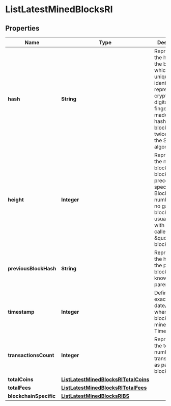 

# ListLatestMinedBlocksRI


## Properties

Name | Type | Description | Notes
------------ | ------------- | ------------- | -------------
**hash** | **String** | Represents the hash of the block, which is its unique identifier. It represents a cryptographic digital fingerprint made by hashing the block header twice through the SHA256 algorithm. | 
**height** | **Integer** | Represents the number of blocks in the blockchain preceding this specific block. Block numbers have no gaps. A blockchain usually starts with block 0 called the \&quot;Genesis block\&quot;. | 
**previousBlockHash** | **String** | Represents the hash of the previous block, also known as the parent block. | 
**timestamp** | **Integer** | Defines the exact date/time when this block was mined in Unix Timestamp. | 
**transactionsCount** | **Integer** | Represents the total number of all transactions as part of this block. | 
**totalCoins** | [**ListLatestMinedBlocksRITotalCoins**](ListLatestMinedBlocksRITotalCoins.md) |  | 
**totalFees** | [**ListLatestMinedBlocksRITotalFees**](ListLatestMinedBlocksRITotalFees.md) |  | 
**blockchainSpecific** | [**ListLatestMinedBlocksRIBS**](ListLatestMinedBlocksRIBS.md) |  | 



